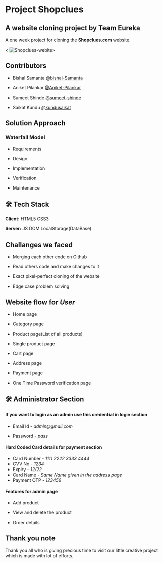 # **Project Shopclues**

## A website cloning project by **Team Eureka**

A one week project for cloning the **Shopclues.com** website.

< ![Shopclues-webite](https://user-images.githubusercontent.com/60615344/159124244-7bb7dd9b-d249-4f9b-b5b2-727545399b3d.png)>

## Contributors

- Bishal Samanta [@bishal-Samanta](https://github.com/bishal-Samanta/)

- Aniket Pilankar [@Aniket-Pilankar](https://github.com/Aniket-Pilankar)

- Sumeet Shinde [@sumeet-shinde](https://github.com/sumeet-shinde)

- Saikat Kundu [@kundusaikat](https://github.com/kundusaikat)

## Solution Approach

### Waterfall Model

- Requirements

- Design

- Implementation

- Verification

- Maintenance

## 🛠 Tech Stack

**Client:** HTML5 CSS3

**Server:** JS DOM LocalStorage(DataBase)

## Challanges we faced

- Merging each other code on Github

- Read others code and make changes to it

- Exact pixel-perfect cloning of the website

- Edge case problem solving

## Website flow for **_User_**

- Home page

- Category page

- Product page(List of all products)

- Single product page

- Cart page

- Address page

- Payment page

- One Time Password verification page


## 🛠 **Administrator Section**

#### If you want to login as an admin use this credential in login section 

- Email Id - _admin@gmail.com_

- Password - _pass_

#### Hard Coded Card details for payment section

- Card Number - _1111 2222 3333 4444_
- CVV No - _1234_
- Expiry - _12/22_ 
- Card Name - _Same Name given in the address page_
- Payment OTP - _123456_

#### Features for admin page

- Add product

- View and delete the product

- Order details

## Thank you note

Thank you all who is giving precious time to visit our little creative project which is made with lot of efforts.
